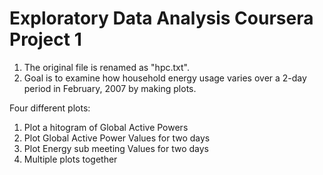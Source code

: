 Exploratory Data Analysis Coursera Project 1
============================================

   1.  The original file is renamed as "hpc.txt".
   2.  Goal is to examine how household energy usage varies over a 2-day period in February, 2007 by making plots.

Four different plots:

   1. Plot a hitogram of Global Active Powers
   2. Plot Global Active Power Values for two days
   3. Plot Energy sub meeting Values for two days
   4. Multiple plots together